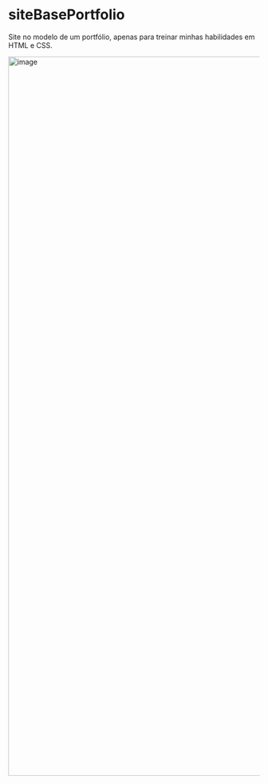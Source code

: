 # siteBasePortfolio
Site no modelo de um portfólio, apenas para treinar minhas habilidades em HTML e CSS.

<img width="1440" alt="image" src="https://github.com/juliaRufino/siteCurso/assets/73249218/44129b36-82e0-40df-8f3e-dc806f7e70ad">

